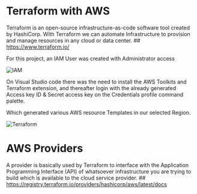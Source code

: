 # Terraform with AWS

Terraform is an open-source infrastructure-as-code software tool created by HashiCorp.
With Terraform we can automate Infrastructure to provision and manage resources in any cloud or data center. ## https://www.terraform.io/

For this project, an IAM User was created with Administrator access

![IAM](https://github.com/Benn1440/Terraform/assets/67696393/c2d28374-3bef-4b22-8d89-58b7e9e69920)

On Visual Studio code there was the need to install the AWS Toolkits and Terraform extension, and thereafter login with the already generated Access key ID & Secret access key on the Credentials profile command palette.

Which generated various AWS resource Templates in our selected Region.

![Terraform](https://github.com/Benn1440/Terraform/assets/67696393/3f10b409-19b8-4275-9ed5-50b83991f789)

# AWS Providers

A provider is basically used by Terraform to interface with the Application Programming Interface (API) of whatsoever infrastructure you are trying to build which is available to the cloud service provider. ## https://registry.terraform.io/providers/hashicorp/aws/latest/docs
